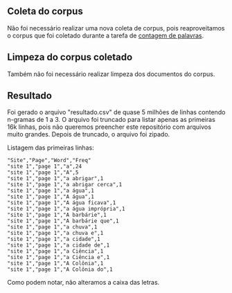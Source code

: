 
Coleta do corpus
-----------------------

Não foi necessário realizar uma nova coleta de corpus, pois reaproveitamos o corpus que foi coletado durante a tarefa de [contagem de palavras](https://github.com/fabiolimace/lincom/issues/3).

Limpeza do corpus coletado
----------------------------

Também não foi necessário realizar limpeza dos documentos do corpus.

Resultado
----------------------------

Foi gerado o arquivo "resultado.csv" de quase 5 milhões de linhas contendo n-gramas de 1 a 3. O arquivo foi truncado para listar apenas as primeiras 16k linhas, pois não queremos preencher este repositório com arquivos muito grandes. Depois de truncado, o arquivo foi zipado.

Listagem das primeiras linhas:

```
"Site","Page","Word","Freq"
"site 1","page 1","a",24
"site 1","page 1","A",5
"site 1","page 1","a abrigar",1
"site 1","page 1","a abrigar cerca",1
"site 1","page 1","a água",1
"site 1","page 1","A água",1
"site 1","page 1","A água ficava",1
"site 1","page 1","a água imprópria",1
"site 1","page 1","A barbárie",1
"site 1","page 1","A barbárie que",1
"site 1","page 1","a chuva",1
"site 1","page 1","a chuva e",1
"site 1","page 1","a cidade",1
"site 1","page 1","a cidade de",1
"site 1","page 1","a Ciência",1
"site 1","page 1","a Ciência e",1
"site 1","page 1","A Colônia",1
"site 1","page 1","A Colônia do",1
```

Como podem notar, não alteramos a caixa das letras.

